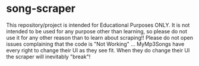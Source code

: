 # song-scraper
This repository/project is intended for Educational Purposes ONLY. It is not intended to be used for any purpose other than learning, so please do not use it for any other reason than to learn about scraping!!  Please do not open issues complaining that the code is "Not Working" ...  MyMp3Songs have every right to change their UI as they see fit.  When they do change their UI the scraper will inevitably "break"!
